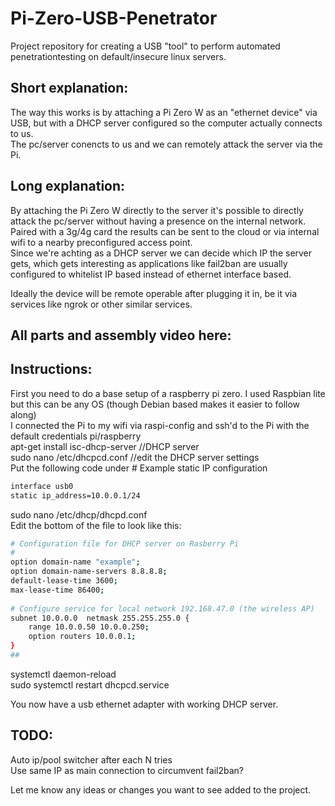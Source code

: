 # Pi-Zero-USB-Penetrator
Project repository for creating a USB "tool" to perform automated penetrationtesting on default/insecure linux servers.  
  
## Short explanation:  
The way this works is by attaching a Pi Zero W as an "ethernet device" via USB, but with a DHCP server configured so the computer actually connects to us.  
The pc/server conencts to us and we can remotely attack the server via the Pi.  
  
## Long explanation:  
By attaching the Pi Zero W directly to the server it's possible to directly attack the pc/server without having a presence on the internal network.  
Paired with a 3g/4g card the results can be sent to the cloud or via internal wifi to a nearby preconfigured access point.  
Since we're achting as a DHCP server we can decide which IP the server gets, which gets interesting as applications like fail2ban are usually configured to whitelist IP based instead of ethernet interface based.  
  
Ideally the device will be remote operable after plugging it in, be it via services like ngrok or other similar services.  
  
  
## All parts and assembly video here:
  
  
  
## Instructions:  
First you need to do a base setup of a raspberry pi zero. I used Raspbian lite but this can be any OS (though Debian based makes it easier to follow along)  
I connected the Pi to my wifi via raspi-config and ssh'd to the Pi with the default credentials pi/raspberry  
apt-get install isc-dhcp-server //DHCP server  
sudo nano /etc/dhcpcd.conf //edit the DHCP server settings  
Put the following code under # Example static IP configuration  
```bash
interface usb0  
static ip_address=10.0.0.1/24  
```
sudo nano /etc/dhcp/dhcpd.conf  
Edit the bottom of the file to look like this:  
```bash
# Configuration file for DHCP server on Rasberry Pi  
#  
option domain-name "example";  
option domain-name-servers 8.8.8.8;  
default-lease-time 3600;  
max-lease-time 86400;  
  
# Configure service for local network 192.168.47.0 (the wireless AP)
subnet 10.0.0.0  netmask 255.255.255.0 {  
    range 10.0.0.50 10.0.0.250;  
    option routers 10.0.0.1;  
}  
##  
```
  
systemctl daemon-reload  
sudo systemctl restart dhcpcd.service  
  
You now have a usb ethernet adapter with working DHCP server.  
  
## TODO:  
Auto ip/pool switcher after each N tries  
Use same IP as main connection to circumvent fail2ban?  
  
Let me know any ideas or changes you want to see added to the project.  
